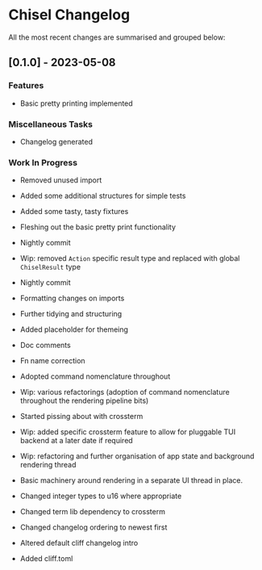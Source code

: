 # Chisel Changelog

All the most recent changes are summarised and grouped below:

## [0.1.0] - 2023-05-08

### Features

- Basic pretty printing implemented

### Miscellaneous Tasks

- Changelog generated

### Work In Progress

- Removed unused import
- Added some additional structures for simple tests
- Added some tasty, tasty fixtures
- Fleshing out the basic pretty print functionality
- Nightly commit
- Wip: removed `Action` specific result type and replaced with global
`ChiselResult` type

- Nightly commit
- Formatting changes on imports
- Further tidying and structuring
- Added placeholder for themeing
- Doc comments
- Fn name correction
- Adopted command nomenclature throughout
- Wip: various refactorings (adoption of command nomenclature throughout
the rendering pipeline bits)

- Started pissing about with crossterm
- Wip: added specific crossterm feature to allow for pluggable TUI backend
at a later date if required

- Wip: refactoring and further organisation of app state and background
rendering thread

- Basic machinery around rendering in a separate UI thread in place.
- Changed integer types to u16 where appropriate
- Changed term lib dependency to crossterm
- Changed changelog ordering to newest first
- Altered default cliff changelog intro
- Added cliff.toml


